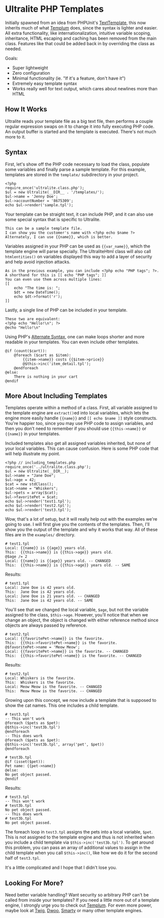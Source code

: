 Ultralite PHP Templates
=======================

Initially spawned from an idea from PHPUnit's [TextTemplate], this now inherits
much of what [Templum] does, since the syntax is lighter and easier.  All extra
functionality, like internationalization, intuitive variable scoping,
inheritance, HTML escaping and caching has been removed from the main class.
Features like that could be added back in by overriding the class as needed.

Goals:

* Super lightweight
* Zero configuration
* Minimal functionality (ie. "If it's a feature, don't have it")
* Extremely easy template syntax
* Works really well for text output, which cares about newlines more than HTML

How It Works
------------

Ultralite reads your template file as a big text file, then performs a couple
regular expression swaps on it to change it into fully executing PHP code.  An
output buffer is started and the template is executed.  There's not much more
to it.

Syntax
------

First, let's show off the PHP code necessary to load the class, populate some
variables and finally parse a sample template.  For this example, templates are
stored in the `template/` subdirectory in your project.

    <?php
    require_once('ultralite.class.php');
    $ul = new Ultralite(__DIR__ . '/templates/');
    $ul->name = 'Jenny Doe';
    $ul->accountNumber = '8675309';
    echo $ul->render('sample.tpl');

Your template can be straight text, it can include PHP, and it can also use
some special syntax that is specific to Ultralite.

    This can be a sample template file.
    I can show you the customer's name with <?php echo $name ?>
    Alternately, I can use {{name}}, which is better.

Variables assigned in your PHP can be used as `{{var_name}}`, which the
template engine will parse specially.  The UltraliteHtml class will also call
`htmlentities()` on variables displayed this way to add a layer of security and
help avoid injection attacks.

    As in the previous example, you can include <?php echo "PHP tags"; ?>.
    A shorthand for this is [[ echo "PHP tags"; ]]
    You can even use them across multiple lines:
    [[
        echo "The time is: ";
        $dt = new DateTime();
        echo $dt->format('r');
    ]]

Lastly, a single line of PHP can be included in your template.

    These two are equivalent:
    <?php echo "Hello!\n"; ?>
    @echo "Hello!\n"

Using PHP's [Alternate Syntax], one can make loops shorter and more readable in
your templates.  You can even include other templates.

    @if (count($cart)):
        @foreach ($cart as $item):
            {{item->name}} costs {{$item->price}}
			@$this->inc('item_detail.tpl');
        @endforeach
    @else:
        There is nothing in your cart
    @endif

More About Including Templates
------------------------------

Templates operate within a method of a class.  First, all variable assigned to
the template engine are `extract()`ed into local variables, which lets the
engine more easily handle `{{name}}` and `[[ echo $name ]]` style constructs.
You're happier too, since you may use PHP code to assign variables, and then
you don't need to remember if you should use `{{this->name}}` or `{{name}}` in
your templates.

Included templates also get all assigned variables inherited, but none of your
local variables.  This can cause confusion.  Here is some PHP code that will
help illustrate my point.

    <?php // including_templates.php
    require_once('../ultralite.class.php');
    $ul = new Ultralite(__DIR__);
    $ul->name = "Jane Doe";
    $ul->age = 42;
    $cat = new stdClass();
    $cat->name = "Whiskers";
    $ul->pets = array($cat);
    $ul->favoritePet = $cat;
    echo $ul->render('test1.tpl');
    echo $ul->render('test2.tpl');
    echo $ul->render('test3.tpl');

Wow, that's a lot of setup, but it will really help out with the examples we're
going to use.  I will first give you the contents of the templates.  Then, I'll
show you the output of the template and why it works that way.  All of these
files are in the `examples/` directory.

    # test1.tpl
    Local: {{name}} is {{age}} years old.
    This:  {{this->name}} is {{this->age}} years old.
    @$age /= 2
    Local: {{name}} is {{age}} years old. -- CHANGED
    This:  {{this->name}} is {{this->age}} years old. -- SAME

Results:

    # test1.tpl
    Local: Jane Doe is 42 years old.
    This:  Jane Doe is 42 years old.
    Local: Jane Doe is 21 years old. -- CHANGED
    This:  Jane Doe is 42 years old. -- SAME

You'll see that we changed the local variable, `$age`, but not the variable
assigned to the class, `$this->age`.  However, you'll notice that when we
change an object, the object is changed with either reference method since
objects are always passed by reference.

    # test2.tpl
    Local: {{favoritePet->name}} is the favorite.
    This:  {{this->favoritePet->name}} is the favorite.
    @$favoritePet->name = 'Meow Meow';
    Local: {{favoritePet->name}} is the favorite. -- CHANGED
    This:  {{this->favoritePet->name}} is the favorite. -- CHANGED

Results:

    # test2.tpl
    Local: Whiskers is the favorite.
    This:  Whiskers is the favorite.
    Local: Meow Meow is the favorite. -- CHANGED
    This:  Meow Meow is the favorite. -- CHANGED

Growing upon this concept, we now include a template that is supposed to show
the cat names.  This one includes a child template.

    # test3.tpl
    -- This won't work
    @foreach ($pets as $pet):
    @$this->inc('test3b.tpl')
    @endforeach
    -- This does work
    @foreach ($pets as $pet):
    @$this->inc('test3b.tpl', array('pet', $pet))
    @endforeach

    # test3b.tpl
    @if (isset($pet)):
    Pet name: {{pet->name}}
    @else:
    No pet object passed.
    @endif

Results:

    # test3.tpl
    -- This won't work
    # test3b.tpl
    No pet object passed.
    -- This does work
    # test3b.tpl
    No pet object passed.

The foreach loop in `test3.tpl` assigns the pets into a local variable, `$pet`.
This is not assigned to the template engine and thus is not inherited when you
include a child template via `$this->inc('test3b.tpl')`.  To get around this
problem, you can pass an array of additional values to assign in the child
template when you call `$this->inc()`, like how we do it for the second half of
`test3.tpl`.

It's a little complicated and I hope that I didn't lose you.

Looking For More?
-----------------

Need better variable handling?  Want security so arbitrary PHP can't be called
from inside your templates?  If you need a little more out of a template
engine, I strongly urge you to check out [Templum].  For even more power, maybe
look at [Twig], [Dwoo], [Smarty] or many other template engines.

[Alternate Syntax]: http://us3.php.net/alternative_syntax
[Dwoo]: http://dwoo.org/
[Smarty]: http://www.smarty.net/
[Templum]: http://templum.electricmonk.nl/
[TextTemplate]: https://github.com/sebastianbergmann/php-text-template
[Twig]: http://twig.sensiolabs.org/
